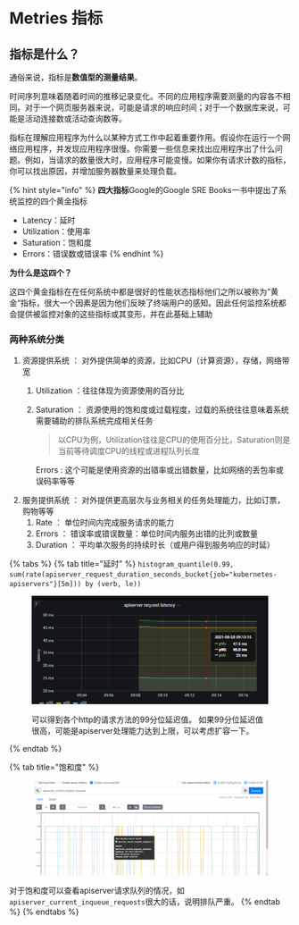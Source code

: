 # Metries 指标

## **指标是什么？**

通俗来说，指标是**数值型的测量结果**。

时间序列意味着随着时间的推移记录变化。不同的应用程序需要测量的内容各不相同。对于一个网页服务器来说，可能是请求的响应时间；对于一个数据库来说，可能是活动连接数或活动查询数等。

指标在理解应用程序为什么以某种方式工作中起着重要作用。假设你在运行一个网络应用程序，并发现应用程序很慢。你需要一些信息来找出应用程序出了什么问题。例如，当请求的数量很大时，应用程序可能变慢。如果你有请求计数的指标，你可以找出原因，并增加服务器数量来处理负载。



{% hint style="info" %}
**四大指标**Google的Google SRE Books一书中提出了系统监控的四个黄金指标

* Latency：延时
* Utilization：使用率
* Saturation：饱和度
* Errors：错误数或错误率
{% endhint %}

**为什么是这四个？**

这四个黄金指标在在任何系统中都是很好的性能状态指标他们之所以被称为”黄金“指标，很大一个因素是因为他们反映了终端用户的感知。因此任何监控系统都会提供被监控对象的这些指标或其变形，并在此基础上辅助

### **两种系统分类**

1. 资源提供系统 ： 对外提供简单的资源，比如CPU（计算资源），存储，网络带宽
   1. Utilization ：往往体现为资源使用的百分比
   2.  Saturation ： 资源使用的饱和度或过载程度，过载的系统往往意味着系统需要辅助的排队系统完成相关任务

       > 以CPU为例，Utilization往往是CPU的使用百分比，Saturation则是当前等待调度CPU的线程或进程队列长度



       Errors : 这个可能是使用资源的出错率或出错数量，比如网络的丢包率或误码率等等
2. 服务提供系统 ： 对外提供更高层次与业务相关的任务处理能力，比如订票，购物等等
   1. Rate ： 单位时间内完成服务请求的能力
   2. Errors ： 错误率或错误数量：单位时间内服务出错的比列或数量
   3. Duration ： 平均单次服务的持续时长（或用户得到服务响应的时延）



{% tabs %}
{% tab title="延时" %}
`histogram_quantile(0.99, sum(rate(apiserver_request_duration_seconds_bucket{job="kubernetes-apiservers"}[5m])) by (verb, le))`

<figure><img src="../../../.gitbook/assets/image (106).png" alt=""><figcaption><p>可以得到各个http的请求方法的99分位延迟值。 如果99分位延迟值很高，可能是apiserver处理能力达到上限，可以考虑扩容一下。</p></figcaption></figure>


{% endtab %}

{% tab title="饱和度" %}
<figure><img src="../../../.gitbook/assets/image (107).png" alt=""><figcaption></figcaption></figure>

对于饱和度可以查看apiserver请求队列的情况，如`apiserver_current_inqueue_requests`很大的话，说明排队严重。
{% endtab %}
{% endtabs %}
